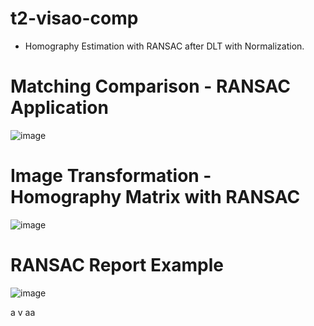 # t2-visao-comp

- Homography Estimation with RANSAC after DLT with Normalization.


# Matching Comparison - RANSAC Application
  
![image](https://github.com/user-attachments/assets/69249bae-59a3-4e21-b50a-498b575afb07)

# Image Transformation - Homography Matrix with RANSAC
  
![image](https://github.com/user-attachments/assets/c9806fdd-728d-4a05-b2c2-6b74181c9d7f)

# RANSAC Report Example
  
![image](https://github.com/user-attachments/assets/be7ea9b7-2379-49f5-9267-07b334e54aeb)

a
v
aa


